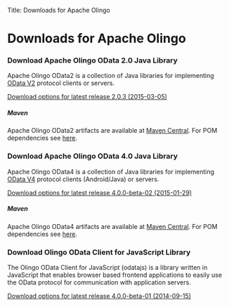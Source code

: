 Title: Downloads for Apache Olingo

# Downloads for Apache Olingo

### Download Apache Olingo OData 2.0 Java Library
Apache Olingo OData2 is a collection of Java libraries for
implementing [OData V2][1] protocol clients or servers.

[Download options for latest release 2.0.3 (2015-03-05)](/doc/odata2/download.html)

##### Maven
Apache Olingo OData2 artifacts are available at [Maven Central](http://search.maven.org/#search|ga|1|org.apache.olingo). For POM dependencies see [here](/doc/odata2/maven.html).


### Download Apache Olingo OData 4.0 Java Library
Apache Olingo OData4 is a collection of Java libraries for
implementing [OData V4][1] protocol clients (Android/Java) or servers.

[Download options for latest release 4.0.0-beta-02 (2015-01-29)](/doc/odata4/download.html)

##### Maven
Apache Olingo OData4 artifacts are available at [Maven Central](http://search.maven.org/#search|ga|1|org.apache.olingo). For POM dependencies see [here](/doc/odata4/maven.html).

### Download Olingo OData Client for JavaScript Library
The Olingo OData Client for JavaScript (odatajs) is a library written in JavaScript that enables browser based frontend applications to easily use the OData protocol for communication with application servers.

[Download options for latest release 4.0.0-beta-01 (2014-09-15)](/doc/javascript/download.html)


  [1]: http://odata.org
